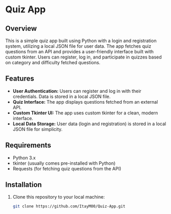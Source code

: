 # Quiz App

## Overview
This is a simple quiz app built using Python with a login and registration system, utilizing a local JSON file for user data. The app fetches quiz questions from an API and provides a user-friendly interface built with custom tkinter. Users can register, log in, and participate in quizzes based on category and difficulty fetched questions.

## Features
- **User Authentication:** Users can register and log in with their credentials. Data is stored in a local JSON file.
- **Quiz Interface:** The app displays questions fetched from an external API.
- **Custom Tkinter UI:** The app uses custom tkinter for a clean, modern interface.
- **Local Data Storage:** User data (login and registration) is stored in a local JSON file for simplicity.

## Requirements
- Python 3.x
- tkinter (usually comes pre-installed with Python)
- Requests (for fetching quiz questions from the API)

## Installation

1. Clone this repository to your local machine:
   ```bash
   git clone https://github.com/ItayM00/Quiz-App.git

